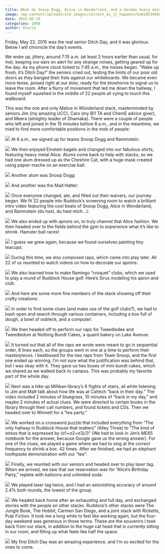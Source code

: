 ```yaml
---
title: What do Snoop Dogg, Alice in Wonderland, and a German heavy metal band have in common?
image: /wp-content/uploads/old_images/caltech_as_it_happens/6a0105349b8251970b01b8d119c0fd970c.jpg
date: 2015-05-25
categories: 1098
author: Gloria
---
```


Friday, May 22, 2015 was the real senior Ditch Day, and it was glorious. Below I will chronicle the day’s events.

We woke up, jittery, around 7:15 a.m. (at least 2 hours earlier than usual, for me), keeping our ears on alert for any strange noises, getting geared up for the day. As my phone clock ticked to 7:45 a.m., the noises began. “Wake up frosh, it’s Ditch Day!” the seniors cried out, testing the limits of our poor old doors as they banged their fists against our whiteboards. We became even more tense, poised right at our door, ready for the blowhorns to signal us to leave the room. After a flurry of movement that led me down the hallway, I found myself squished in the middle of 22 people all vying to touch this wallboard:

This was the one and only Malice in Wünderland stack, masterminded by seniors Jim (my amazing UCC), Caro (my Bi1 TA and ChemE advice giver), and Meera (almighty leader of Dhamaka). There were a couple of people who left and joined in the 15 minutes before 8 a.m., and in the meantime, we tried to find more comfortable positions in the mob of people:


![](/old_images/caltech_as_it_happens/6a0105349b8251970b01b8d119c105970c.jpg)
At 8 a.m., we signed up for teams Snoop Dogg and Rammstein:


![](/old_images/caltech_as_it_happens/6a0105349b8251970b01b7c7902e6b970b.jpg)
We then enjoyed Einstein bagels and changed into our fabulous shirts, featuring heavy metal Alice. Alums come back to help with stacks, so we had one alum dressed up as the Cheshire Cat, with a huge mask created using papier mache on an exercise ball:


![](/old_images/caltech_as_it_happens/6a0105349b8251970b01b8d119c115970c.jpg)
Another alum was Snoop Dogg:


![](/old_images/caltech_as_it_happens/6a0105349b8251970b01bb08342b18970d.jpg)
And another was the Mad Hatter:


![](/old_images/caltech_as_it_happens/6a0105349b8251970b01bb08342b20970d.jpg)
Once everyone changed, ate, and filled out their waivers, our journey began. We fit 22 people into Ruddock’s screening room to watch a brilliant intro video featuring the cool beats of Snoop Dogg, Alice in Wonderland, and Rammstein (du hast, du hast mich…):


![](/old_images/caltech_as_it_happens/6a0105349b8251970b01b8d119c12f970c.jpg)
We also ended up with aprons on, to truly channel that Alice fashion. We then headed over to the fields behind the gym to experience what it’s like to shrink. Hamster ball races!


![](/old_images/caltech_as_it_happens/6a0105349b8251970b01bb08342b30970d.jpg)
I guess we grew again, because we found ourselves painting tiny teacups:


![](/old_images/caltech_as_it_happens/6a0105349b8251970b01b8d119c138970c.jpg)
During this time, we also composed raps, which came into play later. All 22 of us reunited to watch videos on how to decorate our aprons:


![](/old_images/caltech_as_it_happens/6a0105349b8251970b01bb08342b3a970d.jpg)
We also learned how to make flamingo “croquet” clubs, which we used to play a round of Ruddock House golf. Here’s Sirus modeling his apron and club:


![](/old_images/caltech_as_it_happens/6a0105349b8251970b01b8d119c142970c.jpg)
And here are some more fine members of the stack showing off their crafty creations:


![](/old_images/caltech_as_it_happens/6a0105349b8251970b01b8d119c146970c.jpg)
In order to find some clues (and make use of the golf clubs?), we had to bash open and search through various containers, including a box full of dough, a bowl of oobleck, and a computer:


![](/old_images/caltech_as_it_happens/6a0105349b8251970b01b8d119c14c970c.jpg)
We then headed off to perform our raps for Tweedledee and Tweedledum at Nothing Bundt Cakes, a quaint bakery on Lake Avenue:


![](/old_images/caltech_as_it_happens/6a0105349b8251970b01b7c7902eb7970b.jpg)
It turned out that all of the raps we wrote were meant to go in sequential order, 8 lines each, so the groups went in one at a time to perform their masterpieces. I beatboxed for the two raps from Team Snoop, and the first one ended up winning. I’m not sure what the justification was behind that, but I was okay with it. They gave us two boxes of mini bundt cakes, which we shared as we walked back to campus. This was probably my favorite part of the whole day.


![](/old_images/caltech_as_it_happens/6a0105349b8251970b01b7c7902ec8970b.jpg)
Next was a hike up Millikan library’s 8 flights of stairs, all while listening to Jim and Matt talk about how life was at Caltech “back in their day.” The video included 2 minutes of bluegrass, 10 minutes of “back in my day,” and maybe 2 minutes of actual clues. We were directed to certain books in the library through their call numbers, and found tickets and CDs. Then we headed over to Winnett for a “tea party.”


![](/old_images/caltech_as_it_happens/6a0105349b8251970b01b7c7902edd970b.jpg)
We worked on a crossword puzzle that included everything from “The only hallway in Ruddock House that matters” (Alley Three) to “The kind of stress that is expressed by (σ1+σ2+σ3)/3” (We had to look in Jim’s ME65 notebook for the answer, because Google gave us the wrong answer). For one of the clues, we played a game where we had to sing at the correct frequency to shrink a box. 42 times. After we finished, we had an elephant toothpaste demonstration with our “tea”:


![](/old_images/caltech_as_it_happens/6a0105349b8251970b01b8d119c18d970c.jpg)
Finally, we reunited with our seniors and headed over to play laser tag. When we arrived, we saw that our reservation was for “Alice’s Birthday Party,” replete with balloons and unlimited soda:


![](/old_images/caltech_as_it_happens/6a0105349b8251970b01bb08342b90970d.jpg)
We played laser tag twice, and I had an astonishing accuracy of around 2.4% both rounds, the lowest of the group.


![](/old_images/caltech_as_it_happens/6a0105349b8251970b01b7c7902f07970b.jpg)
We headed back home after an exhausting and full day, and exchanged stories with the people on other stacks. Ruddock’s other stacks were The Jungle Book, The Hobbit, Carmen San Diego, and a joint stack with Ricketts, Pulp Fiction. 
It took me a long while to feel like working again, but the four-day weekend was generous in those terms. These are the souvenirs I took back from our stack, in addition to the huge cat head that is currently sitting in our room, and filling up what feels like half the space. 


![](/old_images/caltech_as_it_happens/6a0105349b8251970b01b8d119c1a7970c.jpg)
My first Ditch Day was an amazing experience, and I’m so excited for the ones to come.

